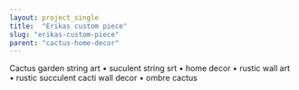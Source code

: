 ```yaml
---
layout: project_single
title:  "Erikas custom piece"
slug: "erikas-custom-piece"
parent: "cactus-home-decor"
---
```

Cactus garden string art • suculent string srt • home decor • rustic wall art • rustic succulent cacti wall decor • ombre cactus